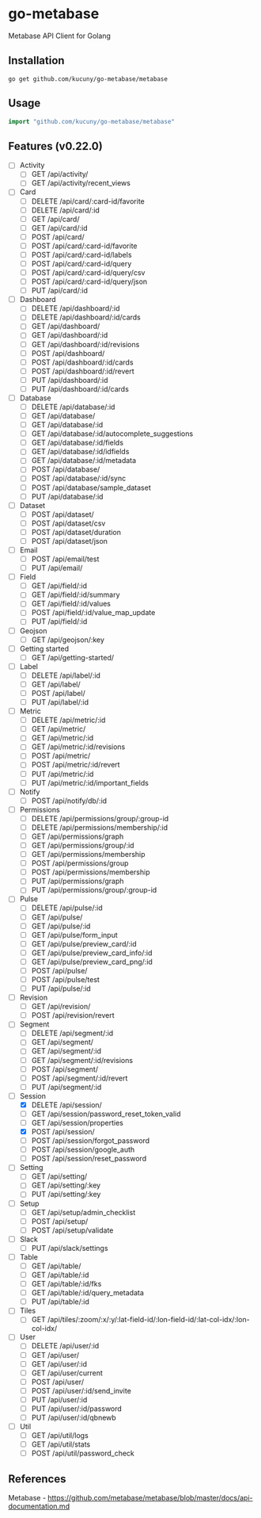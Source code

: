 # go-metabase
Metabase API Client for Golang

## Installation
```
go get github.com/kucuny/go-metabase/metabase
```

## Usage
```go
import "github.com/kucuny/go-metabase/metabase"
```

## Features (v0.22.0)

- [ ] Activity
  - [ ] GET /api/activity/
  - [ ] GET /api/activity/recent_views

- [ ] Card
  - [ ] DELETE /api/card/:card-id/favorite
  - [ ] DELETE /api/card/:id
  - [ ] GET /api/card/
  - [ ] GET /api/card/:id
  - [ ] POST /api/card/
  - [ ] POST /api/card/:card-id/favorite
  - [ ] POST /api/card/:card-id/labels
  - [ ] POST /api/card/:card-id/query
  - [ ] POST /api/card/:card-id/query/csv
  - [ ] POST /api/card/:card-id/query/json
  - [ ] PUT /api/card/:id

- [ ] Dashboard
  - [ ] DELETE /api/dashboard/:id
  - [ ] DELETE /api/dashboard/:id/cards
  - [ ] GET /api/dashboard/
  - [ ] GET /api/dashboard/:id
  - [ ] GET /api/dashboard/:id/revisions
  - [ ] POST /api/dashboard/
  - [ ] POST /api/dashboard/:id/cards
  - [ ] POST /api/dashboard/:id/revert
  - [ ] PUT /api/dashboard/:id
  - [ ] PUT /api/dashboard/:id/cards

- [ ] Database
  - [ ] DELETE /api/database/:id
  - [ ] GET /api/database/
  - [ ] GET /api/database/:id
  - [ ] GET /api/database/:id/autocomplete_suggestions
  - [ ] GET /api/database/:id/fields
  - [ ] GET /api/database/:id/idfields
  - [ ] GET /api/database/:id/metadata
  - [ ] POST /api/database/
  - [ ] POST /api/database/:id/sync
  - [ ] POST /api/database/sample_dataset
  - [ ] PUT /api/database/:id

- [ ] Dataset
  - [ ] POST /api/dataset/
  - [ ] POST /api/dataset/csv
  - [ ] POST /api/dataset/duration
  - [ ] POST /api/dataset/json

- [ ] Email
  - [ ] POST /api/email/test
  - [ ] PUT /api/email/

- [ ] Field
  - [ ] GET /api/field/:id
  - [ ] GET /api/field/:id/summary
  - [ ] GET /api/field/:id/values
  - [ ] POST /api/field/:id/value_map_update
  - [ ] PUT /api/field/:id

- [ ] Geojson
  - [ ] GET /api/geojson/:key

- [ ] Getting started
  - [ ] GET /api/getting-started/

- [ ] Label
  - [ ] DELETE /api/label/:id
  - [ ] GET /api/label/
  - [ ] POST /api/label/
  - [ ] PUT /api/label/:id

- [ ] Metric
  - [ ] DELETE /api/metric/:id
  - [ ] GET /api/metric/
  - [ ] GET /api/metric/:id
  - [ ] GET /api/metric/:id/revisions
  - [ ] POST /api/metric/
  - [ ] POST /api/metric/:id/revert
  - [ ] PUT /api/metric/:id
  - [ ] PUT /api/metric/:id/important_fields

- [ ] Notify
  - [ ] POST /api/notify/db/:id

- [ ] Permissions
  - [ ] DELETE /api/permissions/group/:group-id
  - [ ] DELETE /api/permissions/membership/:id
  - [ ] GET /api/permissions/graph
  - [ ] GET /api/permissions/group/:id
  - [ ] GET /api/permissions/membership
  - [ ] POST /api/permissions/group
  - [ ] POST /api/permissions/membership
  - [ ] PUT /api/permissions/graph
  - [ ] PUT /api/permissions/group/:group-id

- [ ] Pulse
  - [ ] DELETE /api/pulse/:id
  - [ ] GET /api/pulse/
  - [ ] GET /api/pulse/:id
  - [ ] GET /api/pulse/form_input
  - [ ] GET /api/pulse/preview_card/:id
  - [ ] GET /api/pulse/preview_card_info/:id
  - [ ] GET /api/pulse/preview_card_png/:id
  - [ ] POST /api/pulse/
  - [ ] POST /api/pulse/test
  - [ ] PUT /api/pulse/:id

- [ ] Revision
  - [ ] GET /api/revision/
  - [ ] POST /api/revision/revert

- [ ] Segment
  - [ ] DELETE /api/segment/:id
  - [ ] GET /api/segment/
  - [ ] GET /api/segment/:id
  - [ ] GET /api/segment/:id/revisions
  - [ ] POST /api/segment/
  - [ ] POST /api/segment/:id/revert
  - [ ] PUT /api/segment/:id

- [ ] Session
  - [x] DELETE /api/session/
  - [ ] GET /api/session/password_reset_token_valid
  - [ ] GET /api/session/properties
  - [x] POST /api/session/
  - [ ] POST /api/session/forgot_password
  - [ ] POST /api/session/google_auth
  - [ ] POST /api/session/reset_password

- [ ] Setting
  - [ ] GET /api/setting/
  - [ ] GET /api/setting/:key
  - [ ] PUT /api/setting/:key
  
- [ ] Setup
  - [ ] GET /api/setup/admin_checklist
  - [ ] POST /api/setup/
  - [ ] POST /api/setup/validate

- [ ] Slack
  - [ ] PUT /api/slack/settings

- [ ] Table
  - [ ] GET /api/table/
  - [ ] GET /api/table/:id
  - [ ] GET /api/table/:id/fks
  - [ ] GET /api/table/:id/query_metadata
  - [ ] PUT /api/table/:id

- [ ] Tiles
  - [ ] GET /api/tiles/:zoom/:x/:y/:lat-field-id/:lon-field-id/:lat-col-idx/:lon-col-idx/

- [ ] User
  - [ ] DELETE /api/user/:id
  - [ ] GET /api/user/
  - [ ] GET /api/user/:id
  - [ ] GET /api/user/current
  - [ ] POST /api/user/
  - [ ] POST /api/user/:id/send_invite
  - [ ] PUT /api/user/:id
  - [ ] PUT /api/user/:id/password
  - [ ] PUT /api/user/:id/qbnewb

- [ ] Util
  - [ ] GET /api/util/logs
  - [ ] GET /api/util/stats
  - [ ] POST /api/util/password_check

## References
Metabase - https://github.com/metabase/metabase/blob/master/docs/api-documentation.md
